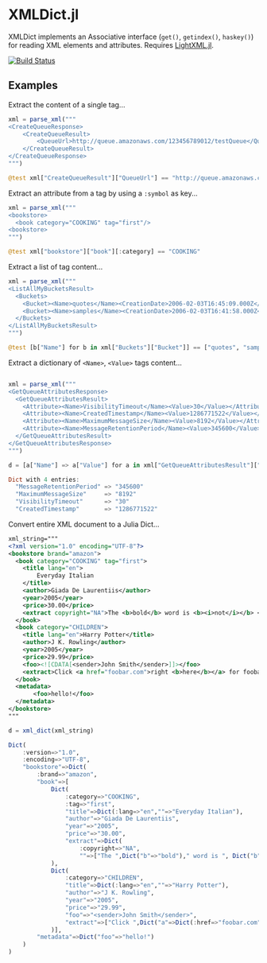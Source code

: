 # XMLDict.jl

XMLDict implements an Associative interface (`get()`, `getindex()`,
`haskey()`) for reading XML elements and attributes.
Requires [LightXML.jl](https://github.com/JuliaLang/LightXML.jl).

[![Build Status](https://travis-ci.org/samoconnor/XMLDict.jl.svg)](https://travis-ci.org/samoconnor/XMLDict.jl)

## Examples

Extract the content of a single tag...

```julia
xml = parse_xml("""
<CreateQueueResponse>
    <CreateQueueResult>
        <QueueUrl>http://queue.amazonaws.com/123456789012/testQueue</QueueUrl>
    </CreateQueueResult>
</CreateQueueResponse>
""")

@test xml["CreateQueueResult"]["QueueUrl"] == "http://queue.amazonaws.com/123456789012/testQueue"
```

Extract an attribute from a tag by using a `:symbol` as key...

```julia
xml = parse_xml("""
<bookstore>
  <book category="COOKING" tag="first"/>
<bookstore>
""")

@test xml["bookstore"]["book"][:category] == "COOKING"
```


Extract a list of tag content...

```julia
xml = parse_xml("""
<ListAllMyBucketsResult>
  <Buckets>
    <Bucket><Name>quotes</Name><CreationDate>2006-02-03T16:45:09.000Z</CreationDate></Bucket>
    <Bucket><Name>samples</Name><CreationDate>2006-02-03T16:41:58.000Z</CreationDate></Bucket>
  </Buckets>
</ListAllMyBucketsResult>
""")

@test [b["Name"] for b in xml["Buckets"]["Bucket"]] == ["quotes", "samples"]
```

Extract a dictionary of `<Name>`, `<Value>` tags content...

```julia

xml = parse_xml("""
<GetQueueAttributesResponse>
  <GetQueueAttributesResult>
    <Attribute><Name>VisibilityTimeout</Name><Value>30</Value></Attribute>
    <Attribute><Name>CreatedTimestamp</Name><Value>1286771522</Value></Attribute>
    <Attribute><Name>MaximumMessageSize</Name><Value>8192</Value></Attribute>
    <Attribute><Name>MessageRetentionPeriod</Name><Value>345600</Value></Attribute>
  </GetQueueAttributesResult>
</GetQueueAttributesResponse>
""")

d = [a["Name"] => a["Value"] for a in xml["GetQueueAttributesResult"]["Attribute"]]

Dict with 4 entries:
  "MessageRetentionPeriod" => "345600"
  "MaximumMessageSize"     => "8192"
  "VisibilityTimeout"      => "30"
  "CreatedTimestamp"       => "1286771522"
```


Convert entire XML document to a Julia Dict...

```xml
xml_string="""
<?xml version="1.0" encoding="UTF-8"?>
<bookstore brand="amazon">
  <book category="COOKING" tag="first">
    <title lang="en">
        Everyday Italian
    </title>
    <author>Giada De Laurentiis</author>
    <year>2005</year>
    <price>30.00</price>
    <extract copyright="NA">The <b>bold</b> word is <b><i>not</i></b> <i>italic</i>.</extract>
  </book>
  <book category="CHILDREN">
    <title lang="en">Harry Potter</title>
    <author>J K. Rowling</author>
    <year>2005</year>
    <price>29.99</price>
    <foo><![CDATA[<sender>John Smith</sender>]]></foo>
    <extract>Click <a href="foobar.com">right <b>here</b></a> for foobar.</extract>
  </book>
  <metadata>
       <foo>hello!</foo>
  </metadata>
</bookstore>
"""
```

```julia
d = xml_dict(xml_string)

Dict(
    :version=>"1.0",
    :encoding=>"UTF-8",
    "bookstore"=>Dict(
        :brand=>"amazon",
        "book"=>[
            Dict(
                :category=>"COOKING",
                :tag=>"first",
                "title"=>Dict(:lang=>"en",""=>"Everyday Italian"),
                "author"=>"Giada De Laurentiis",
                "year"=>"2005",
                "price"=>"30.00",
                "extract"=>Dict(
                    :copyright=>"NA",
                    ""=>["The ",Dict("b"=>"bold")," word is ", Dict("b"=>Dict("i"=>"not"))," ",Dict("i"=>"italic"),"."])
            ),
            Dict(
                :category=>"CHILDREN",
                "title"=>Dict(:lang=>"en",""=>"Harry Potter"),
                "author"=>"J K. Rowling",
                "year"=>"2005",
                "price"=>"29.99",
                "foo"=>"<sender>John Smith</sender>",
                "extract"=>["Click ",Dict("a"=>Dict(:href=>"foobar.com",""=>["right ",Dict("b"=>"here")]))," for foobar."]
            )],
        "metadata"=>Dict("foo"=>"hello!")
    )
)
```
